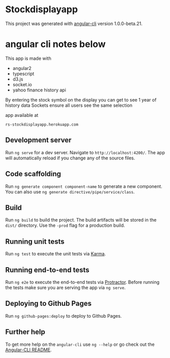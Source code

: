 # Stockdisplayapp

This project was generated with [angular-cli](https://github.com/angular/angular-cli) version 1.0.0-beta.21.
# angular cli notes below

This app is made with 
- angular2
- typescript
- d3.js
- socket.io
- yahoo finance history api

By entering the stock symbol on the display you can get to see 1 year of history data
Sockets ensure all users see the same selection

app available at 

`rs-stockdisplayapp.herokuapp.com`


## Development server
Run `ng serve` for a dev server. Navigate to `http://localhost:4200/`. The app will automatically reload if you change any of the source files.

## Code scaffolding

Run `ng generate component component-name` to generate a new component. You can also use `ng generate directive/pipe/service/class`.

## Build

Run `ng build` to build the project. The build artifacts will be stored in the `dist/` directory. Use the `-prod` flag for a production build.

## Running unit tests

Run `ng test` to execute the unit tests via [Karma](https://karma-runner.github.io).

## Running end-to-end tests

Run `ng e2e` to execute the end-to-end tests via [Protractor](http://www.protractortest.org/).
Before running the tests make sure you are serving the app via `ng serve`.

## Deploying to Github Pages

Run `ng github-pages:deploy` to deploy to Github Pages.

## Further help

To get more help on the `angular-cli` use `ng --help` or go check out the [Angular-CLI README](https://github.com/angular/angular-cli/blob/master/README.md).
